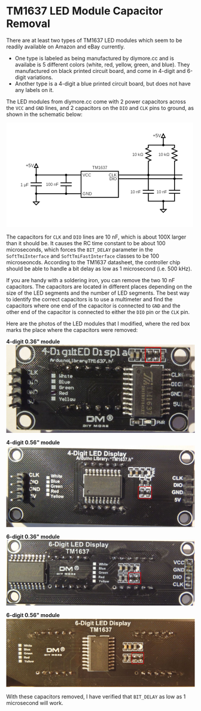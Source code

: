 # TM1637 LED Module Capacitor Removal

There are at least two types of TM1637 LED modules which seem to be readily
available on Amazon and eBay currently. 

* One type is labeled as being manufactured by diymore.cc and is availabe is 5
  different colors (white, red, yellow, green, and blue).  They manufactured on
  black printed circuit board, and come in 4-digit and 6-digit variations.
* Another type is a 4-digit a blue printed circuit board, but does not have any
  labels on it.

The LED modules from diymore.cc come with 2 power capacitors across the `VCC`
and `GND` lines, and 2 capacitors on the `DIO` and `CLK` pins to ground, as
shown in the schematic below:

![TM1637 LED Module Schematic](tm1637-led-module-schematic.png)

The capacitors for `CLK` and `DIO` lines are 10 nF, which is about 100X larger
than it should be. It causes the RC time constant to be about 100 microseconds,
which forces the `BIT_DELAY` parameter in the `SoftTmiInterface` and
`SoftTmiFastInterface` classes to be 100 microseoncds. According to the TM1637
datasheet, the controller chip should be able to handle a bit delay as low as 1
microsecond (i.e. 500 kHz).

If you are handy with a soldering iron, you can remove the two 10 nF capacitors.
The capacitors are located in different places depending on the size of the LED
segments and the number of LED segments. The best way to identify the correct
capacitors is to use a multimeter and find the capacitors where one end of the
capacitor is connected to `GND` and the other end of the capacitor is connected
to either the `DIO` pin or the `CLK` pin.

Here are the photos of the LED modules that I modified, where the red box marks
the place where the capacitors were removed:

**4-digit 0.36" module**
![TM1637 4-digit 0.36"](TM1637-4-36-marked.jpg)

**4-digit 0.56" module**
![TM1637 4-digit 0.56"](TM1637-4-56-marked.jpg)

**6-digit 0.36" module**
![TM1637 6-digit 0.36"](TM1637-6-36-marked.jpg)

**6-digit 0.56" module**
![TM1637 6-digit 0.56"](TM1637-6-56-marked.jpg)

With these capacitors removed, I have verified that `BIT_DELAY` as low as 1
microsecond will work.
